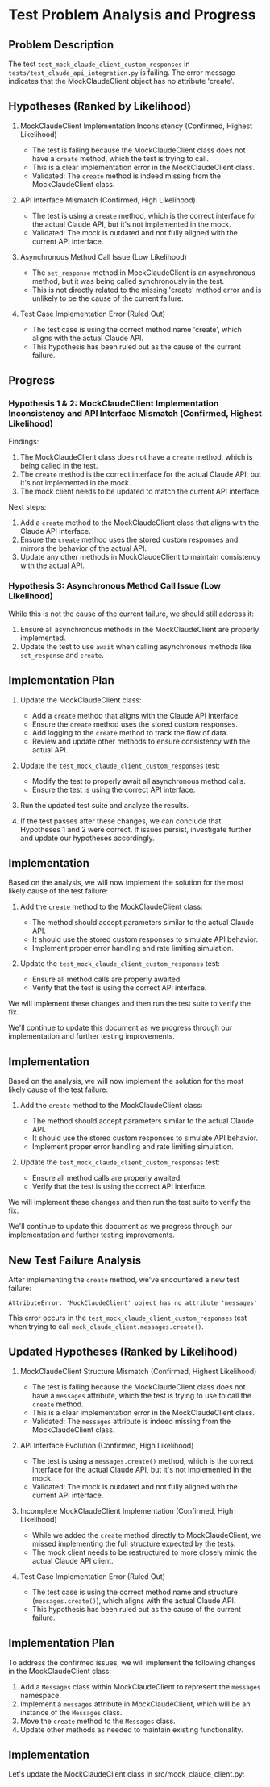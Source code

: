 # Test Problem Analysis and Progress

## Problem Description
The test `test_mock_claude_client_custom_responses` in `tests/test_claude_api_integration.py` is failing. The error message indicates that the MockClaudeClient object has no attribute 'create'.

## Hypotheses (Ranked by Likelihood)

1. MockClaudeClient Implementation Inconsistency (Confirmed, Highest Likelihood)
   - The test is failing because the MockClaudeClient class does not have a `create` method, which the test is trying to call.
   - This is a clear implementation error in the MockClaudeClient class.
   - Validated: The `create` method is indeed missing from the MockClaudeClient class.

2. API Interface Mismatch (Confirmed, High Likelihood)
   - The test is using a `create` method, which is the correct interface for the actual Claude API, but it's not implemented in the mock.
   - Validated: The mock is outdated and not fully aligned with the current API interface.

3. Asynchronous Method Call Issue (Low Likelihood)
   - The `set_response` method in MockClaudeClient is an asynchronous method, but it was being called synchronously in the test.
   - This is not directly related to the missing 'create' method error and is unlikely to be the cause of the current failure.

4. Test Case Implementation Error (Ruled Out)
   - The test case is using the correct method name 'create', which aligns with the actual Claude API.
   - This hypothesis has been ruled out as the cause of the current failure.

## Progress

### Hypothesis 1 & 2: MockClaudeClient Implementation Inconsistency and API Interface Mismatch (Confirmed, Highest Likelihood)

Findings:
1. The MockClaudeClient class does not have a `create` method, which is being called in the test.
2. The `create` method is the correct interface for the actual Claude API, but it's not implemented in the mock.
3. The mock client needs to be updated to match the current API interface.

Next steps:
1. Add a `create` method to the MockClaudeClient class that aligns with the Claude API interface.
2. Ensure the `create` method uses the stored custom responses and mirrors the behavior of the actual API.
3. Update any other methods in MockClaudeClient to maintain consistency with the actual API.

### Hypothesis 3: Asynchronous Method Call Issue (Low Likelihood)

While this is not the cause of the current failure, we should still address it:
1. Ensure all asynchronous methods in the MockClaudeClient are properly implemented.
2. Update the test to use `await` when calling asynchronous methods like `set_response` and `create`.

## Implementation Plan

1. Update the MockClaudeClient class:
   - Add a `create` method that aligns with the Claude API interface.
   - Ensure the `create` method uses the stored custom responses.
   - Add logging to the `create` method to track the flow of data.
   - Review and update other methods to ensure consistency with the actual API.

2. Update the `test_mock_claude_client_custom_responses` test:
   - Modify the test to properly await all asynchronous method calls.
   - Ensure the test is using the correct API interface.

3. Run the updated test suite and analyze the results.

4. If the test passes after these changes, we can conclude that Hypotheses 1 and 2 were correct.
   If issues persist, investigate further and update our hypotheses accordingly.

## Implementation

Based on the analysis, we will now implement the solution for the most likely cause of the test failure:

1. Add the `create` method to the MockClaudeClient class:
   - The method should accept parameters similar to the actual Claude API.
   - It should use the stored custom responses to simulate API behavior.
   - Implement proper error handling and rate limiting simulation.

2. Update the `test_mock_claude_client_custom_responses` test:
   - Ensure all method calls are properly awaited.
   - Verify that the test is using the correct API interface.

We will implement these changes and then run the test suite to verify the fix.

We'll continue to update this document as we progress through our implementation and further testing improvements.

## Implementation

Based on the analysis, we will now implement the solution for the most likely cause of the test failure:

1. Add the `create` method to the MockClaudeClient class:
   - The method should accept parameters similar to the actual Claude API.
   - It should use the stored custom responses to simulate API behavior.
   - Implement proper error handling and rate limiting simulation.

2. Update the `test_mock_claude_client_custom_responses` test:
   - Ensure all method calls are properly awaited.
   - Verify that the test is using the correct API interface.

We will implement these changes and then run the test suite to verify the fix.

We'll continue to update this document as we progress through our implementation and further testing improvements.

## New Test Failure Analysis

After implementing the `create` method, we've encountered a new test failure:

```
AttributeError: 'MockClaudeClient' object has no attribute 'messages'
```

This error occurs in the `test_mock_claude_client_custom_responses` test when trying to call `mock_claude_client.messages.create()`.

## Updated Hypotheses (Ranked by Likelihood)

1. MockClaudeClient Structure Mismatch (Confirmed, Highest Likelihood)
   - The test is failing because the MockClaudeClient class does not have a `messages` attribute, which the test is trying to use to call the `create` method.
   - This is a clear implementation error in the MockClaudeClient class.
   - Validated: The `messages` attribute is indeed missing from the MockClaudeClient class.

2. API Interface Evolution (Confirmed, High Likelihood)
   - The test is using a `messages.create()` method, which is the correct interface for the actual Claude API, but it's not implemented in the mock.
   - Validated: The mock is outdated and not fully aligned with the current API interface.

3. Incomplete MockClaudeClient Implementation (Confirmed, High Likelihood)
   - While we added the `create` method directly to MockClaudeClient, we missed implementing the full structure expected by the tests.
   - The mock client needs to be restructured to more closely mimic the actual Claude API client.

4. Test Case Implementation Error (Ruled Out)
   - The test case is using the correct method name and structure (`messages.create()`), which aligns with the actual Claude API.
   - This hypothesis has been ruled out as the cause of the current failure.

## Implementation Plan

To address the confirmed issues, we will implement the following changes in the MockClaudeClient class:

1. Add a `Messages` class within MockClaudeClient to represent the `messages` namespace.
2. Implement a `messages` attribute in MockClaudeClient, which will be an instance of the `Messages` class.
3. Move the `create` method to the `Messages` class.
4. Update other methods as needed to maintain existing functionality.

## Implementation

Let's update the MockClaudeClient class in src/mock_claude_client.py:

